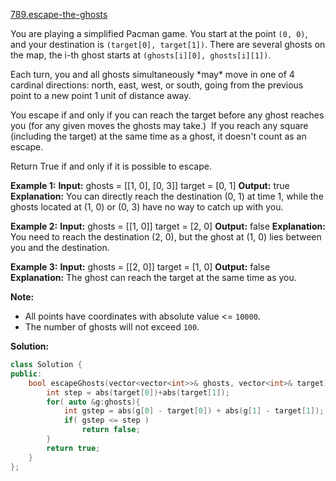 [789.escape-the-ghosts](https://leetcode.com/problems/escape-the-ghosts/)  

You are playing a simplified Pacman game. You start at the point `(0, 0)`, and your destination is `(target[0], target[1])`. There are several ghosts on the map, the i-th ghost starts at `(ghosts[i][0], ghosts[i][1])`.

Each turn, you and all ghosts simultaneously \*may\* move in one of 4 cardinal directions: north, east, west, or south, going from the previous point to a new point 1 unit of distance away.

You escape if and only if you can reach the target before any ghost reaches you (for any given moves the ghosts may take.)  If you reach any square (including the target) at the same time as a ghost, it doesn't count as an escape.

Return True if and only if it is possible to escape.

**Example 1:**
**Input:** 
ghosts = \[\[1, 0\], \[0, 3\]\]
target = \[0, 1\]
**Output:** true
**Explanation:** 
You can directly reach the destination (0, 1) at time 1, while the ghosts located at (1, 0) or (0, 3) have no way to catch up with you.

**Example 2:**
**Input:** 
ghosts = \[\[1, 0\]\]
target = \[2, 0\]
**Output:** false
**Explanation:** 
You need to reach the destination (2, 0), but the ghost at (1, 0) lies between you and the destination.

**Example 3:**
**Input:** 
ghosts = \[\[2, 0\]\]
target = \[1, 0\]
**Output:** false
**Explanation:** 
The ghost can reach the target at the same time as you.

**Note:**

*   All points have coordinates with absolute value <= `10000`.
*   The number of ghosts will not exceed `100`.  



**Solution:**  

```cpp
class Solution {
public:
    bool escapeGhosts(vector<vector<int>>& ghosts, vector<int>& target) {
        int step = abs(target[0])+abs(target[1]);
        for( auto &g:ghosts){
            int gstep = abs(g[0] - target[0]) + abs(g[1] - target[1]);
            if( gstep <= step )
                return false;
        }
        return true;
    }
};
```
      